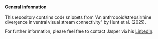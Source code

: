 #### General information

This repository contains code snippets from "An anthropoid/strepsirrhine divergence in ventral visual stream connectivity" by Hunt et al. (2025).

For further information, please feel free to contact Jasper via his [LinkedIn](https://www.linkedin.com/in/jasperehunt/).
